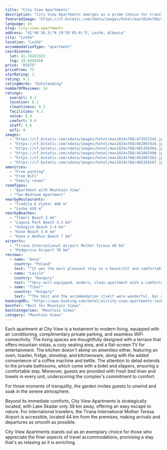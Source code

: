 ```yaml
---
title: "City View Apartments"
description: "City View Apartments emerges as a prime choice for travelers seeking a blend of comfort and convenience, complemented by breathtaking urban and mountain panoramas."
featuredImage: "https://cf.bstatic.com/xdata/images/hotel/max1024x768/473557241.jpg?k=de2646dd7407870a78584b4f83b5cb21bb3984806ae29a110fb58ab9040dccd2&o=&hp=1"
language: en
slug: city-view-apartments
address: "41°46'56.5\"N 19°38'05.6\"E, Lezhë, Albania"
city: "Lezhë"
location: "Lezhë"
accommodationType: "apartment"
coordinates:
  lat: 41.78263321
  lng: 19.6349368
price: "US$75"
priceFrom: 75
starRating: 3
rating: 9.2
ratingWords: "Outstanding"
numberOfReviews: 14
ratings:
  overall: 9.2
  location: 8.1
  cleanliness: 9.2
  facilities: 9.2
  value: 9.4
  comfort: 9.4
  staff: 9.6
  wifi: 0
images:
  - "https://cf.bstatic.com/xdata/images/hotel/max1024x768/473557241.jpg?k=de2646dd7407870a78584b4f83b5cb21bb3984806ae29a110fb58ab9040dccd2&o=&hp=1"
  - "https://cf.bstatic.com/xdata/images/hotel/max1024x768/462897416.jpg?k=adaa9fc8e384cc0696315c99c684dd7903c1d44d85826c8b158c757d0d55fbc6&o=&hp=1"
  - "https://cf.bstatic.com/xdata/images/hotel/max1024x768/465358366.jpg?k=6869d92f21c9e3a0a8463e343f1f7679e801e778ca72cc192551aa547fbefffb&o=&hp=1"
  - "https://cf.bstatic.com/xdata/images/hotel/max1024x768/462897408.jpg?k=05169ad3ec1f49ffeb129b9924b463b4676b3d4250927b92ece8a796a2d154ea&o=&hp=1"
  - "https://cf.bstatic.com/xdata/images/hotel/max1024x768/462897382.jpg?k=6e549efc8257ba8c38871f30a42ced0c45c1cad764a82d31ea47d36acedd768b&o=&hp=1"
  - "https://cf.bstatic.com/xdata/images/hotel/max1024x768/465358107.jpg?k=393a08ba5605f5a0a996dcbb5618d03faf39d22d367b8b90d8f18980cdb41440&o=&hp=1"
amenities:
  - "Free parking"
  - "Free WiFi"
  - "Family rooms"
roomTypes:
  - "Apartment with Mountain View"
  - "Two-Bedroom Apartment"
nearbyRestaurants:
  - "Tradita E Vjeter 400 m"
  - "Lezhe 650 m"
nearbyBeaches:
  - "Ylberi Beach 3 km"
  - "Laguna Park Beach 3.3 km"
  - "Shëngjin Beach 3.4 km"
  - "Kune Beach 3.8 km"
  - "Rana e Hedhun Beach 7 km"
airports:
  - "Tirana International Airport Mother Teresa 40 km"
  - "Podgorica Airport 70 km"
reviews:
  - name: "Anna"
    country: "Poland"
    text: "“It was the most pleasant stay in a beautiful and comfortable apartment with the most wonderful view of the city in the mountains. The owners are very helpful and nice. The apartment is clean and comfortable, I love this atmosphere, so I highly...”"
  - name: "László"
    country: "Hungary"
    text: "“Very well-equipped, modern, clean apartment with a comfortable bed and a large terrace. The hosts are very kind and helpful 😉”"
  - name: "Tibor"
    country: "Hungary"
    text: "“The host and the accommodation itself were wonderful. Our whole family really liked the terrace and stairs! The furniture, accessories (towels, etc.), kitchen equipment were complete and perfect. We can only recommend it for marquis, for a...”"
bookingURL: "https://www.booking.com/hotel/al/city-view-apartments-lezhe.en-gb.html?aid=8035640"
bestFor: "Best for Mountain Views"
bestCategories: "Mountain Views"
category: "Mountain Views"
---
```


Each apartment at City View is a testament to modern living, equipped with air conditioning, complimentary private parking, and seamless WiFi connectivity. The living spaces are thoughtfully designed with a terrace that offers mountain vistas, a cozy seating area, and a flat-screen TV for entertainment. The kitchen doesn't skimp on amenities either, featuring an oven, toaster, fridge, stovetop, and kitchenware, along with the added convenience of a coffee machine and kettle. The attention to detail extends to the private bathrooms, which come with a bidet and slippers, ensuring a comfortable stay. Moreover, guests are provided with fresh bed linen and towels in every unit, underscoring the complex's commitment to comfort.

For those moments of tranquility, the garden invites guests to unwind and soak in the serene atmosphere.

Beyond its immediate comforts, City View Apartments is strategically located, with Lake Skadar only 39 km away, offering an easy escape to nature. For international travelers, the Tirana International Mother Teresa Airport is accessible, located 44 km from the premises, making arrivals and departures as smooth as possible.

City View Apartments stands out as an exemplary choice for those who appreciate the finer aspects of travel accommodations, promising a stay that's as relaxing as it is enriching.